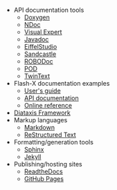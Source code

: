 <!-- documentation -->
  * API documentation tools
    * [Doxygen](https://en.wikipedia.org/wiki/Doxygen)
    * [NDoc](https://en.wikipedia.org/wiki/NDoc)
    * [Visual Expert](https://en.wikipedia.org/wiki/Visual_Expert)
    * [Javadoc](https://en.wikipedia.org/wiki/Javadoc)
    * [EiffelStudio](https://en.wikipedia.org/wiki/EiffelStudio)
    * [Sandcastle](https://en.wikipedia.org/wiki/Sandcastle_(software))
    * [ROBODoc](https://en.wikipedia.org/wiki/ROBODoc)
    * [POD](https://en.wikipedia.org/wiki/Plain_Old_Documentation)
    * [TwinText](https://en.wikipedia.org/wiki/TwinText)
  * Flash-X documentation examples
    * [User's guide](https://flash-x.github.io/Flash-X-docs/#)
    * [API documentation](https://flash-x.org/api/index.html)
    * [Online reference](https://flash-x.org/pages/documentation/)
  * [Diataxis Framework](https://diataxis.fr/)
  * Markup languages
    * [Markdown](https://en.wikipedia.org/wiki/Markdown)
    * [ReStructured Text](https://en.wikipedia.org/wiki/ReStructuredText)
  * Formatting/generation tools
    * [Sphinx](https://www.sphinx-doc.org/en/master/)
    * [Jekyll](https://jekyllrb.com/)
  * Publishing/hosting sites
    * [ReadtheDocs](https://readthedocs.org/)
    * [GitHub Pages](https://pages.github.com/)
